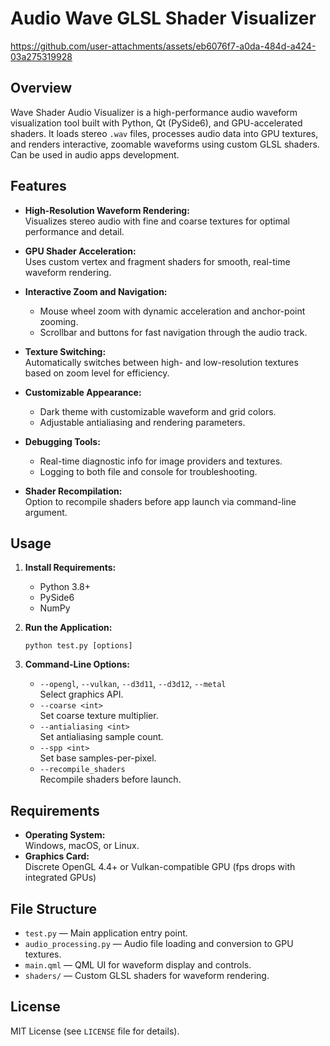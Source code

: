 # Audio Wave GLSL Shader Visualizer

https://github.com/user-attachments/assets/eb6076f7-a0da-484d-a424-03a275319928

## Overview

Wave Shader Audio Visualizer is a high-performance audio waveform visualization tool built with Python, Qt (PySide6), and GPU-accelerated shaders. It loads stereo `.wav` files, processes audio data into GPU textures, and renders interactive, zoomable waveforms using custom GLSL shaders. Can be used in audio apps development.

## Features

- **High-Resolution Waveform Rendering:**  
  Visualizes stereo audio with fine and coarse textures for optimal performance and detail.

- **GPU Shader Acceleration:**  
  Uses custom vertex and fragment shaders for smooth, real-time waveform rendering.

- **Interactive Zoom and Navigation:**  
  - Mouse wheel zoom with dynamic acceleration and anchor-point zooming.
  - Scrollbar and buttons for fast navigation through the audio track.

- **Texture Switching:**  
  Automatically switches between high- and low-resolution textures based on zoom level for efficiency.

- **Customizable Appearance:**  
  - Dark theme with customizable waveform and grid colors.
  - Adjustable antialiasing and rendering parameters.

- **Debugging Tools:**  
  - Real-time diagnostic info for image providers and textures.
  - Logging to both file and console for troubleshooting.

- **Shader Recompilation:**  
  Option to recompile shaders before app launch via command-line argument.

## Usage

1. **Install Requirements:**  
   - Python 3.8+  
   - PySide6  
   - NumPy

2. **Run the Application:**  
   ```
   python test.py [options]
   ```

3. **Command-Line Options:**
   - `--opengl`, `--vulkan`, `--d3d11`, `--d3d12`, `--metal`  
     Select graphics API.
   - `--coarse <int>`  
     Set coarse texture multiplier.
   - `--antialiasing <int>`  
     Set antialiasing sample count.
   - `--spp <int>`  
     Set base samples-per-pixel.
   - `--recompile_shaders`  
     Recompile shaders before launch.

## Requirements
- **Operating System:**  
  Windows, macOS, or Linux.
- **Graphics Card:**  
  Discrete OpenGL 4.4+ or Vulkan-compatible GPU (fps drops with integrated GPUs)

## File Structure

- `test.py` — Main application entry point.
- `audio_processing.py` — Audio file loading and conversion to GPU textures.
- `main.qml` — QML UI for waveform display and controls.
- `shaders/` — Custom GLSL shaders for waveform rendering.

## License

MIT License (see `LICENSE` file for details).

